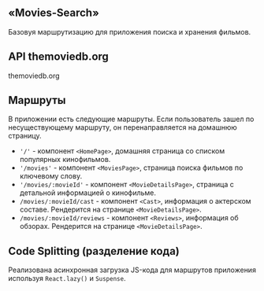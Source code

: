 ## «Movies-Search»

Базовуя маршрутизацию для приложения поиска и хранения фильмов.

## API themoviedb.org

themoviedb.org

## Маршруты

В приложении есть следующие маршруты. Если пользователь зашел по несуществующему
маршруту, он перенаправляется на домашнюю страницу.

- `'/'` - компонент `<HomePage>`, домашняя страница со списком популярных
  кинофильмов.
- `'/movies'` - компонент `<MoviesPage>`, страница поиска фильмов по ключевому
  слову.
- `'/movies/:movieId'` - компонент `<MovieDetailsPage>`, страница с детальной
  информацией о кинофильме.
- `/movies/:movieId/cast` - компонент `<Cast>`, информация о актерском составе.
  Рендерится на странице `<MovieDetailsPage>`.
- `/movies/:movieId/reviews` - компонент `<Reviews>`, информация об обзорах.
  Рендерится на странице `<MovieDetailsPage>`.

## Code Splitting (разделение кода)

Реализована асинхронная загрузка JS-кода для маршрутов приложения используя
`React.lazy()` и `Suspense`.
